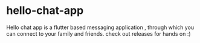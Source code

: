 # hello-chat-app
Hello chat app is a flutter based  messaging application , through which you can connect to your family and friends.
check out releases for hands on :) 
 
